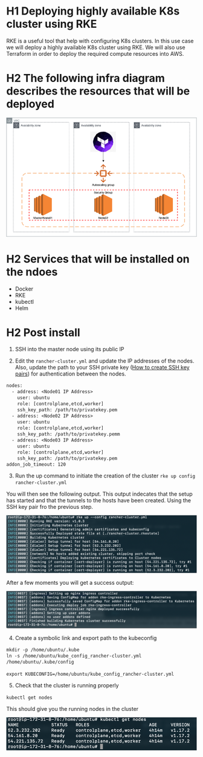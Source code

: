 # H1 Deploying highly available K8s cluster using RKE
RKE is a useful tool that help with configuring K8s clusters. In this use case we will deploy a highly available K8s cluster using RKE.
We will also use Terraform in order to deploy the required compute resources into AWS.

# H2 The following infra diagram describes the resources that will be deployed
![alt text](images/rke-aws.png)

# H2 Services that will be installed on the ndoes
 - Docker
 - RKE
 - kubectl
 - Helm

# H2 Post install

1. SSH into the master node using its public IP

2. Edit the `rancher-cluster.yml` and update the IP addresses of the nodes. Also, update the  path to your SSH private key ([How to create SSH key pairs](https://help.ubuntu.com/community/SSH/OpenSSH/Keys)) for authentication between the nodes.

```
nodes:
  - address: <Node01 IP Address>
    user: ubuntu
    role: [controlplane,etcd,worker]
    ssh_key_path: /path/to/privatekey.pem
  - address: <Node02 IP Address>
    user: ubuntu
    role: [controlplane,etcd,worker]
    ssh_key_path: /path/to/privatekey.pemm
  - address: <Node03 IP Address>
    user: ubuntu
    role: [controlplane,etcd,worker]
    ssh_key_path: /path/to/privatekey.pem
addon_job_timeout: 120
```

3. Run the up command to initiate the creation of the cluster
`rke up config rancher-cluster.yml`

You will then see the following output. This output indecates that the setup has started and that the tunnels to the hosts have been created. Using the SSH key pair fro the previous step.

![alt text](images/tunnel.png)

After a few moments you will get a success output:

![alt text](images/success.png)

4. Create a symbolic link and export path to the kubeconfig

```
mkdir -p /home/ubuntu/.kube
ln -s /home/ubuntu/kube_config_rancher-cluster.yml /home/ubuntu/.kube/config

export KUBECONFIG=/home/ubuntu/kube_config_rancher-cluster.yml
```
5. Check that the cluster is running properly

`kubectl get nodes`

This should give you the running nodes in the cluster

![alt text](images/kubectl.png)
